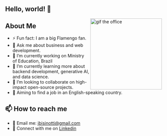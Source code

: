## Hello, world! 👋

<img align='right' alt="gif the office" src="https://media0.giphy.com/media/v1.Y2lkPTc5MGI3NjExMm5haWo4Z2MycmR1OG9tOHBjenFvNTljZG1xMzR0MGw4bWdpNWRtbCZlcD12MV9pbnRlcm5hbF9naWZfYnlfaWQmY3Q9Zw/tkApIfibjeWt1ufWwj/giphy.webp" width="230"/>

## About Me   
- ⚡ Fun fact: I am a big Flamengo fan.                                                        
- 💬 Ask me about business and web development.
- 🔭 I’m currently working on Ministry of Education, Brazil
- 🌱 I’m currently learning more about backend development, generative AI, and data science.
- 👯 I’m looking to collaborate on high-impact open-source projects.
- 🤔 Aiming to find a job in an English-speaking country.

## 📫 How to reach me
- 📨 Email me: jbisinotti@gmail.com
- 🔗 Connect with me on [Linkedin](https://www.linkedin.com/in/jo%C3%A3o-victor-bisinotti-0159b71b8/)
